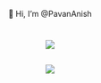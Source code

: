 <p align="center">👋 Hi, I’m @PavanAnish</h1>
<h1 align="center"><img src='https://readme-typing

-svg.herokuapp.com/?font=Righteous&size=80&cent

er=true&vCenter=true&width=1600&height=140&duration=600

0&lines-Hello+There! +%F0%9F%91%8B+I%27m+Pavan'></h1
<p align="center">
  <a href="https://skillicons.dev">
    <img src="https://skillicons.dev/icons?i=python,figma,java,c,javascript" />
  </a>
</p>
<!---
PavanAnish/PavanAnish is a ✨ special ✨ repository because its `README.md` (this file) appears on your GitHub profile.
You can click the Preview link to take a look at your changes.
--->
